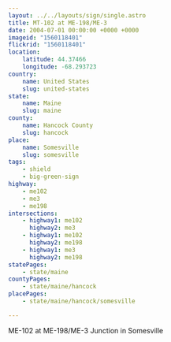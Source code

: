 ```yaml
---
layout: ../../layouts/sign/single.astro
title: MT-102 at ME-198/ME-3
date: 2004-07-01 00:00:00 +0000 +0000
imageid: "1560118401"
flickrid: "1560118401"
location:
    latitude: 44.37466
    longitude: -68.293723
country:
    name: United States
    slug: united-states
state:
    name: Maine
    slug: maine
county:
    name: Hancock County
    slug: hancock
place:
    name: Somesville
    slug: somesville
tags:
    - shield
    - big-green-sign
highway:
    - me102
    - me3
    - me198
intersections:
    - highway1: me102
      highway2: me3
    - highway1: me102
      highway2: me198
    - highway1: me3
      highway2: me198
statePages:
    - state/maine
countyPages:
    - state/maine/hancock
placePages:
    - state/maine/hancock/somesville

---
```

ME-102 at ME-198/ME-3 Junction in Somesville